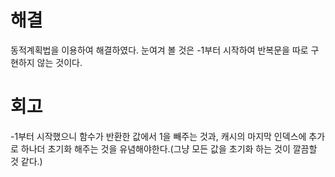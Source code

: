 # 해결
동적계획법을 이용하여 해결하였다.
눈여겨 볼 것은 -1부터 시작하여 반복문을 따로 구현하지 않는 것이다.

# 회고
-1부터 시작했으니 함수가 반환한 값에서 1을 빼주는 것과, 캐시의 마지막 인덱스에 추가로 하나더 초기화 해주는 것을 유념해야한다.(그냥 모든 값을 초기화 하는 것이 깔끔할 것 같다.)

